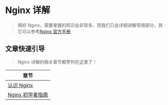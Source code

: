 # Nginx 详解

> 用好 Nginx，需要掌握的知识会非常多，而我们只会详细讲解常用部分，其它可以参考[Nginx 官方手册](http://nginx.org/en/docs/)

## 文章快速引导

> Nginx 详解的相关章节都罗列在这里了！

| 章节                                                 |
| ---------------------------------------------------- |
| [认识 Nginx](./../Nginx/01-认识Nginx.md)             |
| [Nginx 初学者指南](./../Nginx/02-Nginx初学者指南.md) |
